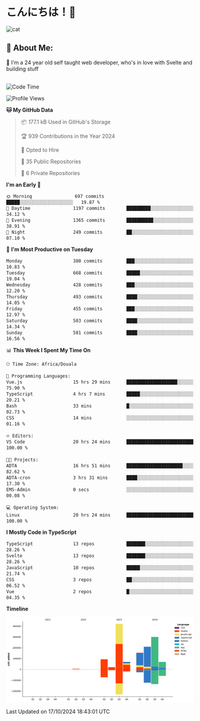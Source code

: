 

# こんにちは！🙂  
![cat](https://github.com/michaelnji/michaelnji/assets/73862378/606e99e9-2c18-4853-8722-991e4af8eae6)

## 💫 About Me:
🙂 I'm a 24 year old self taught web developer, who's in love with Svelte and building stuff <br><br>

<!--START_SECTION:waka-->
![Code Time](http://img.shields.io/badge/Code%20Time-1%2C153%20hrs%2059%20mins-blue)

![Profile Views](http://img.shields.io/badge/Profile%20Views-1-blue)

**🐱 My GitHub Data** 

> 📦 177.1 kB Used in GitHub's Storage 
 > 
> 🏆 939 Contributions in the Year 2024
 > 
> 💼 Opted to Hire
 > 
> 📜 35 Public Repositories 
 > 
> 🔑 6 Private Repositories 
 > 
**I'm an Early 🐤** 

```text
🌞 Morning                697 commits         █████░░░░░░░░░░░░░░░░░░░░   19.87 % 
🌆 Daytime                1197 commits        █████████░░░░░░░░░░░░░░░░   34.12 % 
🌃 Evening                1365 commits        ██████████░░░░░░░░░░░░░░░   38.91 % 
🌙 Night                  249 commits         ██░░░░░░░░░░░░░░░░░░░░░░░   07.10 % 
```
📅 **I'm Most Productive on Tuesday** 

```text
Monday                   380 commits         ███░░░░░░░░░░░░░░░░░░░░░░   10.83 % 
Tuesday                  668 commits         █████░░░░░░░░░░░░░░░░░░░░   19.04 % 
Wednesday                428 commits         ███░░░░░░░░░░░░░░░░░░░░░░   12.20 % 
Thursday                 493 commits         ████░░░░░░░░░░░░░░░░░░░░░   14.05 % 
Friday                   455 commits         ███░░░░░░░░░░░░░░░░░░░░░░   12.97 % 
Saturday                 503 commits         ████░░░░░░░░░░░░░░░░░░░░░   14.34 % 
Sunday                   581 commits         ████░░░░░░░░░░░░░░░░░░░░░   16.56 % 
```


📊 **This Week I Spent My Time On** 

```text
🕑︎ Time Zone: Africa/Douala

💬 Programming Languages: 
Vue.js                   15 hrs 29 mins      ███████████████████░░░░░░   75.90 % 
TypeScript               4 hrs 7 mins        █████░░░░░░░░░░░░░░░░░░░░   20.21 % 
Bash                     33 mins             █░░░░░░░░░░░░░░░░░░░░░░░░   02.73 % 
CSS                      14 mins             ░░░░░░░░░░░░░░░░░░░░░░░░░   01.16 % 

🔥 Editors: 
VS Code                  20 hrs 24 mins      █████████████████████████   100.00 % 

🐱‍💻 Projects: 
ADTA                     16 hrs 51 mins      █████████████████████░░░░   82.62 % 
ADTA-cron                3 hrs 31 mins       ████░░░░░░░░░░░░░░░░░░░░░   17.30 % 
EMS-Admin                0 secs              ░░░░░░░░░░░░░░░░░░░░░░░░░   00.08 % 

💻 Operating System: 
Linux                    20 hrs 24 mins      █████████████████████████   100.00 % 
```

**I Mostly Code in TypeScript** 

```text
TypeScript               13 repos            ███████░░░░░░░░░░░░░░░░░░   28.26 % 
Svelte                   13 repos            ███████░░░░░░░░░░░░░░░░░░   28.26 % 
JavaScript               10 repos            █████░░░░░░░░░░░░░░░░░░░░   21.74 % 
CSS                      3 repos             ██░░░░░░░░░░░░░░░░░░░░░░░   06.52 % 
Vue                      2 repos             █░░░░░░░░░░░░░░░░░░░░░░░░   04.35 % 
```



**Timeline**

![Lines of Code chart](https://raw.githubusercontent.com/michaelnji/michaelnji/main/assets/bar_graph.png)


 Last Updated on 17/10/2024 18:43:01 UTC
<!--END_SECTION:waka-->
